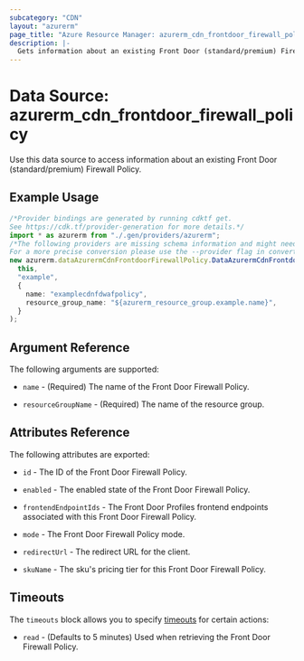 ```yaml
---
subcategory: "CDN"
layout: "azurerm"
page_title: "Azure Resource Manager: azurerm_cdn_frontdoor_firewall_policy"
description: |-
  Gets information about an existing Front Door (standard/premium) Firewall Policy.
---
```


# Data Source: azurerm\_cdn\_frontdoor\_firewall\_policy

Use this data source to access information about an existing Front Door (standard/premium) Firewall Policy.

## Example Usage

```typescript
/*Provider bindings are generated by running cdktf get.
See https://cdk.tf/provider-generation for more details.*/
import * as azurerm from "./.gen/providers/azurerm";
/*The following providers are missing schema information and might need manual adjustments to synthesize correctly: azurerm.
For a more precise conversion please use the --provider flag in convert.*/
new azurerm.dataAzurermCdnFrontdoorFirewallPolicy.DataAzurermCdnFrontdoorFirewallPolicy(
  this,
  "example",
  {
    name: "examplecdnfdwafpolicy",
    resource_group_name: "${azurerm_resource_group.example.name}",
  }
);

```

## Argument Reference

The following arguments are supported:

*   `name` - (Required) The name of the Front Door Firewall Policy.

*   `resourceGroupName` - (Required) The name of the resource group.

## Attributes Reference

The following attributes are exported:

*   `id` - The ID of the Front Door Firewall Policy.

*   `enabled` - The enabled state of the Front Door Firewall Policy.

*   `frontendEndpointIds` - The Front Door Profiles frontend endpoints associated with this Front Door Firewall Policy.

*   `mode` - The Front Door Firewall Policy mode.

*   `redirectUrl` - The redirect URL for the client.

*   `skuName` - The sku's pricing tier for this Front Door Firewall Policy.

## Timeouts

The `timeouts` block allows you to specify [timeouts](https://www.terraform.io/docs/configuration/resources.html#timeouts) for certain actions:

* `read` - (Defaults to 5 minutes) Used when retrieving the Front Door Firewall Policy.
